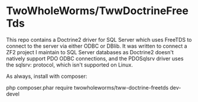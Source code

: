 # TwoWholeWorms/TwwDoctrineFreeTds

This repo contains a Doctrine2 driver for SQL Server which uses FreeTDS to connect to the server via either ODBC or DBlib. It
was written to connect a ZF2 project I maintain to SQL Server databases as Doctrine2 doesn't natively support PDO ODBC
connections, and the PDOSqlsrv driver uses the sqlsrv: protocol, which isn't supported on Linux.

As always, install with composer:

 php composer.phar require twowholeworms/tww-doctrine-freetds dev-devel
